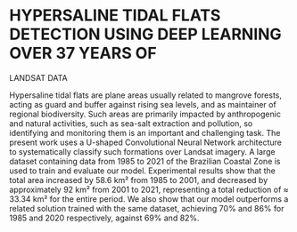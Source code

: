 # HYPERSALINE TIDAL FLATS DETECTION USING DEEP LEARNING OVER 37 YEARS OF
LANDSAT DATA

Hypersaline tidal flats are plane areas usually related to mangrove forests, acting as guard and buffer against rising sea
levels, and as maintainer of regional biodiversity. Such areas are primarily impacted by anthropogenic and natural activities, such as sea-salt extraction and pollution, so identifying and monitoring them is an important and challenging task. The present work uses a U-shaped Convolutional Neural Network architecture to systematically classify such formations over Landsat imagery. A large dataset containing data from 1985 to 2021 of the Brazilian Coastal Zone is used to train and evaluate our model. Experimental results show that the total area increased by 58.6 km² from 1985 to 2001, and decreased by approximately 92 km² from 2001 to 2021, representing a total reduction of ≈ 33.34 km² for the entire period. We also show that our model outperforms a related solution trained with the same dataset, achieving 70% and 86% for 1985 and 2020 respectively, against 69% and 82%.
